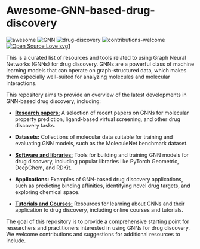 # Awesome-GNN-based-drug-discovery

![awesome](https://img.shields.io/badge/awesome-awesome%20repo-brightgreen)
![GNN](https://img.shields.io/badge/GNN-relational--world-orange)
![drug-discovery](https://img.shields.io/badge/drug--discovery-chemical--world-blue)
![contributions-welcome](https://img.shields.io/badge/contributions-welcome-brightgreen.svg?style=flat)
[![Open Source Love svg1](https://badges.frapsoft.com/os/v1/open-source.svg?v=103)](https://github.com/ellerbrock/open-source-badges/)


This is a curated list of resources and tools related to using Graph Neural Networks (GNNs) for drug discovery. GNNs are a powerful class of machine learning models that can operate on graph-structured data, which makes them especially well-suited for analyzing molecules and molecular interactions.

This repository aims to provide an overview of the latest developments in GNN-based drug discovery, including:

- **[Research papers:](Research_Papers)** A selection of recent papers on GNNs for molecular property prediction, ligand-based virtual screening, and other drug discovery tasks.

- **Datasets:** Collections of molecular data suitable for training and evaluating GNN models, such as the MoleculeNet benchmark dataset.

- **[Software and libraries:](Software_and_Libraries)** Tools for building and training GNN models for drug discovery, including popular libraries like PyTorch Geometric, DeepChem, and RDKit.

- **Applications:** Examples of GNN-based drug discovery applications, such as predicting binding affinities, identifying novel drug targets, and exploring chemical space.

- **[Tutorials and Courses:](Tutorials_and_Courses)** Resources for learning about GNNs and their application to drug discovery, including online courses and tutorials.

The goal of this repository is to provide a comprehensive starting point for researchers and practitioners interested in using GNNs for drug discovery. We welcome contributions and suggestions for additional resources to include.



